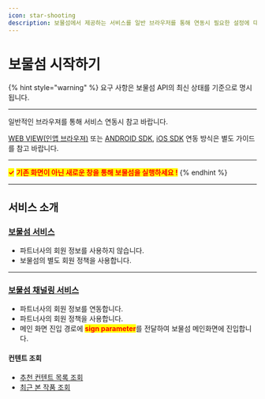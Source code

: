 ```yaml
---
icon: star-shooting
description: 보물섬에서 제공하는 서비스를 일반 브라우저를 통해 연동시 필요한 설정에 대해 알아 보세요.
---
```


# 보물섬 시작하기

{% hint style="warning" %}
요구 사항은 보물섬 API의 최신 상태를 기준으로 명시됩니다.

***

일반적인 브라우져를 통해 서비스 연동시 참고 바랍니다.

[WEB VIEW(인앱 브라우져)](../web-view/start/) 또는 [ANDROID SDK](broken-reference), [iOS SDK](broken-reference) 연동 방식은 별도 가이드를 참고 바랍니다.

***

<mark style="color:red;">**✓**</mark>  <mark style="color:red;">**기존 화면이 아닌 새로운 창을 통해 보물섬을 실행하세요 !**</mark>
{% endhint %}

***

## 서비스 소개

### [보물섬 서비스](standard.md)

* 파트너사의 회원 정보를 사용하지 않습니다.
* 보물섬의 별도 회원 정책을 사용합니다.

***

### [보물섬 채널링 서비스](channeling/)

* 파트너사의 회원 정보를 연동합니다.
* 파트너사의 회원 정책을 사용합니다.
* 메인 화면 진입 경로에 <mark style="color:red;">**sign parameter**</mark>를 전달하여 보물섬 메인화면에 진입합니다.

#### 컨텐트 조회

* &#x20;[추천 컨텐트 목록 조회](channeling/recommendation.md)
* [최근 본 작품 조회](channeling/recently.md)
